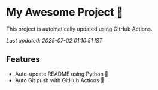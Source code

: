 # My Awesome Project 🚀

This project is automatically updated using GitHub Actions.

_Last updated: 2025-07-02 01:10:51 IST_

## Features
- Auto-update README using Python 🐍
- Auto Git push with GitHub Actions 🤖
